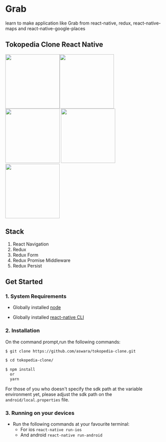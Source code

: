 # Grab
learn to make application like Grab from react-native, redux, react-native-maps and react-native-google-places


## Tokopedia Clone React Native

<img src="./screenshot/1.jpeg" width="170"><img src="./screenshot/2.jpeg" width="170"><img src="./screenshot/3.jpeg" width="170">
<img src="./screenshot/4.jpeg" width="170"><img src="./screenshot/5.jpeg" width="170">


## Stack
1. React Navigation
2. Redux
3. Redux Form
4. Redux Promise Middleware
5. Redux Persist

## Get Started

### 1. System Requirements

* Globally installed [node](https://nodejs.org/en/)

* Globally installed [react-native CLI](https://facebook.github.io/react-native/docs/getting-started.html)


### 2. Installation

On the command prompt,run the following commands:

```sh
$ git clone https://github.com/aswara/tokopedia-clone.git

$ cd tokopedia-clone/

$ npm install 
  or
  yarn
```

For those of you who doesn't specify the sdk path at the variable environment yet, please adjust the sdk path on the `android/local.properties` file.

### 3. Running on your devices
  * Run the following commands at your favourite terminal:
	* For ios `react-native run-ios` 
	* And android `react-native run-android` 

